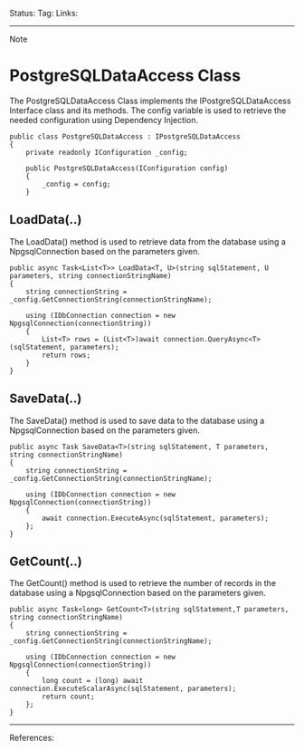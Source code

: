 Status: 
Tag:
Links:

---
> [!note] 
>  # PostgreSQLDataAccess Class

The PostgreSQLDataAccess Class implements the IPostgreSQLDataAccess Interface class and its methods. The config variable is used to retrieve the needed configuration using Dependency Injection.

``` run-csharp
public class PostgreSQLDataAccess : IPostgreSQLDataAccess
{
	private readonly IConfiguration _config;

	public PostgreSQLDataAccess(IConfiguration config)
	{
		_config = config;
	}
```

## LoadData(..)

The LoadData() method is used to retrieve data from the database using a NpgsqlConnection based on the parameters given.

``` run-csharp
public async Task<List<T>> LoadData<T, U>(string sqlStatement, U parameters, string connectionStringName)
{
	string connectionString = _config.GetConnectionString(connectionStringName);

	using (IDbConnection connection = new NpgsqlConnection(connectionString))
	{
		List<T> rows = (List<T>)await connection.QueryAsync<T>(sqlStatement, parameters);
		return rows;
	}
}
```

## SaveData(..)

The SaveData() method is used to save data to the database using a NpgsqlConnection based on the parameters given.

``` run-csharp
public async Task SaveData<T>(string sqlStatement, T parameters, string connectionStringName)
{
	string connectionString = _config.GetConnectionString(connectionStringName);

	using (IDbConnection connection = new NpgsqlConnection(connectionString))
	{
		await connection.ExecuteAsync(sqlStatement, parameters);
	};
}
```

## GetCount(..)

The GetCount() method is used to retrieve the number of records in the database using a NpgsqlConnection based on the parameters given.

``` run-csharp
public async Task<long> GetCount<T>(string sqlStatement,T parameters, string connectionStringName)
{
	string connectionString = _config.GetConnectionString(connectionStringName);

	using (IDbConnection connection = new NpgsqlConnection(connectionString))
	{
		long count = (long) await connection.ExecuteScalarAsync(sqlStatement, parameters);
		return count;
	};
}
```

---
References: